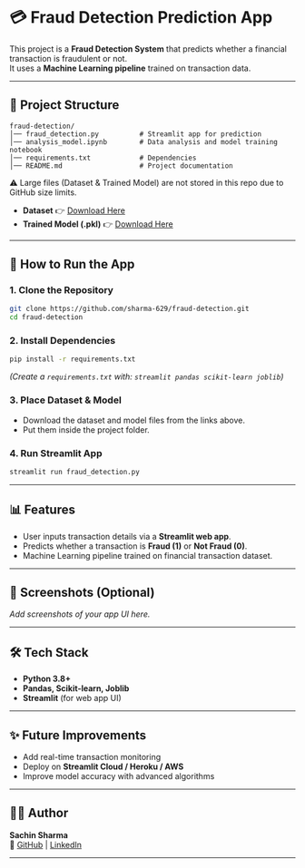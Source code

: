 # 💳 Fraud Detection Prediction App

This project is a **Fraud Detection System** that predicts whether a financial transaction is fraudulent or not.  
It uses a **Machine Learning pipeline** trained on transaction data.

---

## 📂 Project Structure

```
fraud-detection/
│── fraud_detection.py          # Streamlit app for prediction
│── analysis_model.ipynb        # Data analysis and model training notebook
│── requirements.txt            # Dependencies
│── README.md                   # Project documentation
```

⚠️ Large files (Dataset & Trained Model) are not stored in this repo due to GitHub size limits.

- **Dataset** 👉 [Download Here](https://drive.google.com/your-dataset-link)  
- **Trained Model (.pkl)** 👉 [Download Here](https://drive.google.com/your-model-link)  

---

## 🚀 How to Run the App

### 1. Clone the Repository
```bash
git clone https://github.com/sharma-629/fraud-detection.git
cd fraud-detection
```

### 2. Install Dependencies
```bash
pip install -r requirements.txt
```

*(Create a `requirements.txt` with: `streamlit pandas scikit-learn joblib`)*

### 3. Place Dataset & Model
- Download the dataset and model files from the links above.  
- Put them inside the project folder.

### 4. Run Streamlit App
```bash
streamlit run fraud_detection.py
```

---

## 📊 Features

- User inputs transaction details via a **Streamlit web app**.
- Predicts whether a transaction is **Fraud (1)** or **Not Fraud (0)**.
- Machine Learning pipeline trained on financial transaction dataset.

---

## 📸 Screenshots (Optional)
_Add screenshots of your app UI here._

---

## 🛠️ Tech Stack

- **Python 3.8+**
- **Pandas, Scikit-learn, Joblib**
- **Streamlit** (for web app UI)

---

## ✨ Future Improvements
- Add real-time transaction monitoring  
- Deploy on **Streamlit Cloud / Heroku / AWS**  
- Improve model accuracy with advanced algorithms  

---

## 👨‍💻 Author
**Sachin Sharma**  
🔗 [GitHub](https://github.com/sharma-629) | [LinkedIn](https://www.linkedin.com/)  

---

